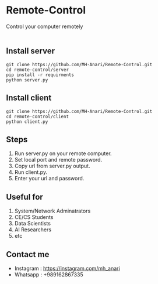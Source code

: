 # Remote-Control
Control your computer remotely
<br><br>
## Install server
```
git clone https://github.com/MH-Anari/Remote-Control.git
cd remote-control/server
pip install -r requirments
python server.py
```

## Install client
```
git clone https://github.com/MH-Anari/Remote-Control.git
cd remote-control/client
python client.py
```

## Steps
1. Run server.py on your remote computer.
2. Set local port and remote password.
3. Copy url from server.py output.
4. Run client.py.
5. Enter your url and password.

## Useful for
1. System/Network Adminatrators
2. CE/CS Students
3. Data Scientists
4. AI Researchers
5. etc

## Contact me
- Instagram : https://instagram.com/mh_anari
- Whatsapp : +989162867335
